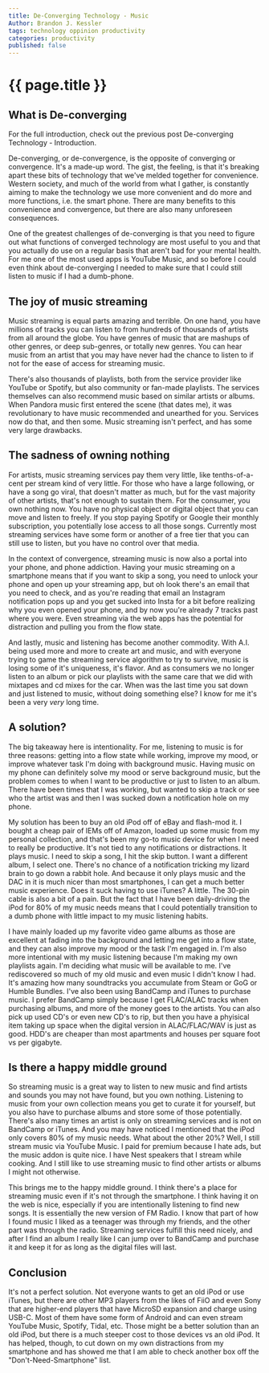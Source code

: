 ```yaml
---
title: De-Converging Technology - Music
Author: Brandon J. Kessler
tags: technology oppinion productivity
categories: productivity
published: false
---
```


<h1>{{ page.title }}</h1>

<h2>What is De-converging</h2>
For the full introduction, check out the previous post De-converging Technology - Introduction. 

De-converging, or de-convergence, is the opposite of converging or convergence. It's a made-up word. The gist, the feeling, is that it's breaking apart these bits of technology that we've melded together for convenience. Western society, and much of the world from what I gather, is constantly aiming to make the technology we use more convenient and do more and more functions, i.e. the smart phone. There are many benefits to this convenience and convergence, but there are also many unforeseen consequences.

<!--more-->

One of the greatest challenges of de-converging is that you need to figure out what functions of converged technology are most useful to you and that you actually do use on a regular basis that aren't bad for your mental health. For me one of the most used apps is YouTube Music, and so before I could even think about de-converging I needed to make sure that I could still listen to music if I had a dumb-phone.

## The joy of music streaming
Music streaming is equal parts amazing and terrible. On one hand, you have millions of tracks you can listen to from hundreds of thousands of artists from all around the globe. You have genres of music that are mashups of other genres, or deep sub-genres, or totally new genres. You can hear music from an artist that you may have never had the chance to listen to if not for the ease of access for streaming music.

There's also thousands of playlists, both from the service provider like YouTube or Spotify, but also community or fan-made playlists. The services themselves can also recommend music based on similar artists or albums. When Pandora music first entered the scene (that dates me), it was revolutionary to have music recommended and unearthed for you. Services now do that, and then some. Music streaming isn't perfect, and has some very large drawbacks.

## The sadness of owning nothing
For artists, music streaming services pay them very little, like tenths-of-a-cent per stream kind of very little. For those who have a large following, or have a song go viral, that doesn't matter as much, but for the vast majority of other artists, that's not enough to sustain them. For the consumer, you own nothing now. You have no physical object or digital object that you can move and listen to freely. If you stop paying Spotify or Google their monthly subscription, you potentially lose access to all those songs. Currently most streaming services have some form or another of a free tier that you can still use to listen, but you have no control over that media.

In the context of convergence, streaming music is now also a portal into your phone, and phone addiction. Having your music streaming on a smartphone means that if you want to skip a song, you need to unlock your phone and open up your streaming app, but oh look there's an email that you need to check, and as you're reading that email an Instagram notification pops up and you get sucked into Insta for a bit before realizing why you even opened your phone, and by now you're already 7 tracks past where you were. Even streaming via the web apps has the potential for distraction and pulling you from the flow state.

And lastly, music and listening has become another commodity. With A.I. being used more and more to create art and music, and with everyone trying to game the streaming service algorithm to try to survive, music is losing some of it's uniqueness, it's flavor. And as consumers we no longer listen to an album or pick our playlists with the same care that we did with mixtapes and cd mixes for the car. When was the last time you sat down and just listened to music, without doing something else? I know for me it's been a very _very_ long time.

## A solution?
The big takeaway here is intentionality. For me, listening to music is for three reasons: getting into a flow state while working, improve my mood, or improve whatever task I'm doing with background music. Having music on my phone can definitely solve my mood or serve background music, but the problem comes to when I want to be productive or just to listen to an album. There have been times that I was working, but wanted to skip a track or see who the artist was and then I was sucked down a notification hole on my phone.

My solution has been to buy an old iPod off of eBay and flash-mod it. I bought a cheap pair of IEMs off of Amazon, loaded up some music from my personal collection, and that's been my go-to music device for when I need to really be productive. It's not tied to any notifications or distractions. It plays music. I need to skip a song, I hit the skip button. I want a different album, I select one. There's no chance of a notification tricking my lizard brain to go down a rabbit hole. And because it only plays music and the DAC in it is much nicer than most smartphones, I can get a much better music experience. Does it suck having to use iTunes? A little. The 30-pin cable is also a bit of a pain. But the fact that I have been daily-driving the iPod for 80% of my music needs means that I could potentially transition to a dumb phone with little impact to my music listening habits.

I have mainly loaded up my favorite video game albums as those are excellent at fading into the background and letting me get into a flow state, and they can also improve my mood or the task I'm engaged in. I'm also more intentional with my music listening because I'm making my own playlists again. I'm deciding what music will be available to me. I've rediscovered so much of my old music and even music I didn't know I had. It's amazing how many soundtracks you accumulate from Steam or GoG or Humble Bundles. I've also been using BandCamp and iTunes to purchase music. I prefer BandCamp simply because I get FLAC/ALAC tracks when purchasing albums, and more of the money goes to the artists. You can also pick up used CD's or even new CD's to rip, but then you have a phyisical item taking up space when the digital version in ALAC/FLAC/WAV is just as good. HDD's are cheaper than most apartments and houses per square foot vs per gigabyte.

## Is there a happy middle ground
So streaming music is a great way to listen to new music and find artists and sounds you may not have found, but you own nothing. Listening to music from your own collection means you get to curate it for yourself, but you also have to purchase albums and store some of those potentially. There's also many times an artist is only on streaming services and is not on BandCamp or iTunes. And you may have noticed I mentioned that the iPod only covers 80% of my music needs. What about the other 20%? Well, I still stream music via YouTube Music. I paid for premium because I hate ads, but the music addon is quite nice. I have Nest speakers that I stream while cooking. And I still like to use streaming music to find other artists or albums I might not otherwise.

This brings me to the happy middle ground. I think there's a place for streaming music even if it's not through the smartphone. I think having it on the web is nice, especially if you are intentionally listening to find new songs. It is essentially the new version of FM Radio. I know that part of how I found music I liked as a teenager was through my friends, and the other part was through the radio. Streaming services fulfill this need nicely, and after I find an album I really like I can jump over to BandCamp and purchase it and keep it for as long as the digital files will last.

## Conclusion
It's not a perfect solution. Not everyone wants to get an old iPod or use iTunes, but there are other MP3 players from the likes of FiiO and even Sony that are higher-end players that have MicroSD expansion and charge using USB-C. Most of them have some form of Android and can even stream YouTube Music, Spotify, Tidal, etc. Those might be a better solution than an old iPod, but there is a much steeper cost to those devices vs an old iPod. It has helped, though, to cut down on my own distractions from my smartphone and has showed me that I am able to check another box off the "Don't-Need-Smartphone" list.